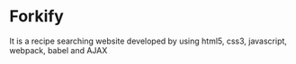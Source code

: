 # Forkify
It is a recipe searching website developed by using html5, css3, javascript, webpack, babel and AJAX
